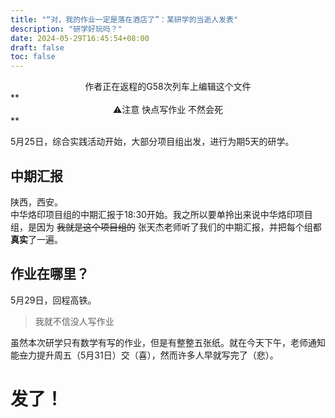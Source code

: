 ```yaml
---
title: "“对，我的作业一定是落在酒店了”：某研学的当逝人发表"
description: "研学好玩吗？"
date: 2024-05-29T16:45:54+08:00
draft: false
toc: false
---
```


<center>作者正在返程的G58次列车上编辑这个文件</center>
**<center>⚠️注意 快点写作业 不然会死</center>**

5月25日，综合实践活动开始，大部分项目组出发，进行为期5天的研学。  
## 中期汇报
陕西，西安。  
中华烙印项目组的中期汇报于18:30开始。我之所以要单拎出来说中华烙印项目组，是因为 ~~我就是这个项目组的~~ 张天杰老师听了我们的中期汇报，并把每个组都**真实**了一遍。  

## 作业在哪里？
5月29日，回程高铁。  
> 我就不信没人写作业

虽然本次研学只有数学有写的作业，但是有整整五张纸。就在今天下午，老师通知能~~立~~力提升周五（5月31日）交（喜），然而许多人早就写完了（悲）。

# 发了！